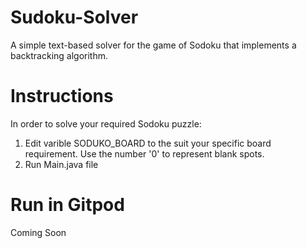 # Sudoku-Solver
A simple text-based solver for the game of Sodoku that implements a backtracking algorithm.

# Instructions
In order to solve your required Sodoku puzzle:

1. Edit varible SODUKO_BOARD to the suit your specific board requirement. Use the number '0' to represent blank spots.
2. Run Main.java file

# Run in Gitpod
Coming Soon
